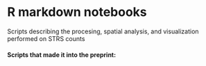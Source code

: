 # R markdown notebooks
Scripts describing the procesing, spatial analysis, and visualization performed on STRS counts

#### Scripts that made it into the preprint:
